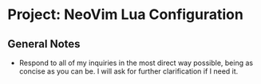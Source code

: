 # Project: NeoVim Lua Configuration

## General Notes

- Respond to all of my inquiries in the most direct way possible, being as concise as you can be. I will ask for further clarification if I need it.

